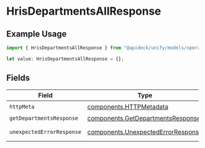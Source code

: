 # HrisDepartmentsAllResponse

## Example Usage

```typescript
import { HrisDepartmentsAllResponse } from "@apideck/unify/models/operations";

let value: HrisDepartmentsAllResponse = {};
```

## Fields

| Field                                                                                    | Type                                                                                     | Required                                                                                 | Description                                                                              |
| ---------------------------------------------------------------------------------------- | ---------------------------------------------------------------------------------------- | ---------------------------------------------------------------------------------------- | ---------------------------------------------------------------------------------------- |
| `httpMeta`                                                                               | [components.HTTPMetadata](../../models/components/httpmetadata.md)                       | :heavy_check_mark:                                                                       | N/A                                                                                      |
| `getDepartmentsResponse`                                                                 | [components.GetDepartmentsResponse](../../models/components/getdepartmentsresponse.md)   | :heavy_minus_sign:                                                                       | Departments                                                                              |
| `unexpectedErrorResponse`                                                                | [components.UnexpectedErrorResponse](../../models/components/unexpectederrorresponse.md) | :heavy_minus_sign:                                                                       | Unexpected error                                                                         |